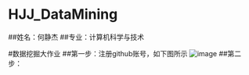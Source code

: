 # HJJ_DataMining
##姓名：何静杰
##专业：计算机科学与技术

#数据挖掘大作业
##第一步：注册github账号，如下图所示
![image](https://github.com/HannahLinden/HJJ_DataMining/assets/87311945/87c840e3-7b5d-4529-b9dd-effaa6c89363)
##第二步：
